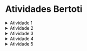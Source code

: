 # Atividades Bertoti

<details close>
<summary>Atividade 1</summary>
 
#### Texto 1
> Withain Google, we sometimes say, “Software engineering is programming integrated over time.” Programming is certainly a significant part of software : engineering after all, programming is how you generate new software in the first place. If you accept this distinction, it also becomesnsion to programming. Cubes clear that we might need to delineate between programming tasks (development) and software engineering tasks (development, modification, mmimaintenance). The addition of time adds an important new dime


#### Texto 2
> We see three critical differences between programming and software engineering: time, scale, and the trade-offs at play. On a software engineering project, engineers need to be more concerned with the passage of time and the eventual need for change. In a software engineering organization, we need to be more concerned about scale and efficiency, both for the software we produce as well as for the organization that is producing it. Finally, as software engineers, we are asked to make more complex decisions with higher-stakes outcomes, often based on imprecise estimates of time and growth.


 - Link Livro: https://abseil.io/resources/swe-book


## Com base nesses dois textos, diga: O que é engenharia de Software?

  É o planejamento mais complexo de uma estrutura total de desenvolvimento. Engenharia de software não é programção, mas a programação está dentro da engenharia de software. 
A engenharia de software engloba: 
- o desenvolvimento inicial;
- a modificação do software;
- E a manutenção do software ao longo do tempo.

A engenharia de software leva em consideração fatores como o tempo, a escala do projeto e os compromissos envolvidos. PLaneja comob lidar com a passagem do tempo, a necessidade futura de mudanças, a eficiência do software produzido e da organização que o produz, e a tomada de decisões complexas com base em estimativas imprecisas de tempo e crescimento. Resumindo, a engenharia de software abrange não apenas a programação, mas também aspectos amplos relacionados à criação, manutenção e escalabilidade do software

### Tempo na engenharia de software:

- Tempo de Desenvolvimento: O período necessário para completar o desenvolvimento de um software. Inclui o tempo desde a concepção inicial até a entrega final. Esse tempo pode ser influenciado por vários fatores, incluindo a complexidade do projeto, a experiência da equipe, as ferramentas utilizadas, e as metodologias de desenvolvimento adotadas.

- Tempo de Execução: Este termo refere-se ao tempo que um software leva para executar um conjunto de tarefas. É uma medida de performance e eficiência do código. Reduzir o tempo de execução é frequentemente um objetivo importante na otimização de software.

- Tempo de Resposta: Refere-se ao tempo que um sistema leva para responder a uma solicitação.
  
- Tempo de Ciclo (Cycle Time): Na gestão de projetos, tempo de ciclo refere-se ao tempo total que leva para uma unidade de trabalho passar por todo o processo de desenvolvimento, desde a entrada até a saída.

Tempo de Inatividade (Downtime): Refere-se ao período durante o qual um sistema está indisponível ou inoperante. Minimizar o tempo de inatividade é crucial para garantir a disponibilidade e confiabilidade de sistemas críticos.

Time to Market (TTM): Tempo que leva para um produto ser desenvolvido e estar disponível no mercado. Este é um critério importante para determinar o sucesso comercial de um produto, especialmente em mercados altamente competitivos.

Estimativas de Tempo: Envolvem a previsão de quanto tempo levará para completar várias tarefas e atividades durante o ciclo de vida do desenvolvimento de software. Técnicas comuns para estimativa incluem análise de pontos de função, Wideband Delphi, e PERT (Program Evaluation Review Technique).

Tempo Real (Real-time): Refere-se a sistemas ou processos que devem operar dentro de restrições de tempo rigorosas. Sistemas em tempo real são projetados para fornecer respostas ou resultados em um prazo específico e previsível.

Cada uma dessas interpretações do "tempo" tem implicações significativas na forma como o desenvolvimento de software é gerido, executado e avaliado. A gestão eficaz do tempo em todas essas dimensões é crucial para o sucesso de projetos de software.

### Escala do projeto na engenharia de software:

A escala de um projeto afeta muitos aspectos da sua gestão, incluindo planejamento, alocação de recursos, estimativa de custos, mitigação de riscos e comunicação. Projetos de grande escala frequentemente exigem uma gestão mais sofisticada e detalhada, bem como maior coordenação e colaboração entre equipes. Por outro lado, projetos de pequena escala podem ser mais ágeis e menos burocráticos, mas ainda requerem uma abordagem estruturada para garantir o sucesso.

Avaliar corretamente a escala do projeto ajuda os gestores a tomar decisões informadas sobre a melhor forma de abordar o desenvolvimento e a implementação do software, garantindo que os objetivos do projeto sejam alcançados de maneira eficiente e eficaz.


- Linhas de Código (LOC): Uma medida direta do tamanho do código-fonte do projeto.
- Número de Módulos/Componentes: A quantidade de componentes distintos ou módulos de software.
- Tamanho da Equipe: Número de desenvolvedores e outros membros da equipe envolvidos no projeto.
- Complexidade Técnica: Grau de dificuldade técnica envolvida, incluindo algoritmos complexos, integração de sistemas, dependências externas, etc.
- Complexidade de Requisitos: Quantidade e variedade de funcionalidades e requisitos que o software precisa atender.
- Arquitetura do Sistema: Número de camadas, microserviços, componentes distribuídos, etc.
- Prazo de Desenvolvimento: Tempo total estimado ou real necessário para concluir o projeto.
- Marcos e Entregas: Datas importantes para a entrega de partes específicas do projeto.
- Funcionalidades e Recursos: Número de funcionalidades e recursos que o software deve oferecer.
- Áreas de Aplicação: Quantidade de áreas ou domínios de aplicação que o software abrange.
- Número de Usuários: Quantidade de usuários finais que utilizarão o software.
- Uso Conjunto: Carga esperada em termos de uso simultâneo ou volume de dados processados.
- Custo Total: Recursos financeiros alocados para o desenvolvimento, teste, implementação e manutenção do software.
- Ferramentas e Tecnologias Utilizadas: Tipos de ferramentas, linguagens de programação, frameworks e plataformas empregadas.
- Métodos de Desenvolvimento: Metodologias e práticas de desenvolvimento adotadas (por exemplo, Agile, Scrum, Waterfall). 

 
</details>

<details close>
  <summary>Atividade 2</summary>

 #### Dê exemplos de trade-offs:

**1º Cypress:**

Contras:
- Focado em aplicações web, não oferece suporte nativo a testes em aplicativos móveis;
- Difícil de escalar se houver uma grande quantidade de testes;
- Custo com funcionalidades avançadas estão disponíveis apenas na versão paga do Cypress (dashboard, máquinas virtuais, servidores e armazenamento);
- O Cypress não oferece suporte nativo a testes de acessibilidade;
- Problemas de sincronização em relação a API;
- Depender de plugins de terceiros;
- Dificuldade execução de testes em múltiplos dispositivos simultaneamente;
- Limitações para aplicações que requerem autenticação complexa ou em cenários de autenticação específicos, dificuldades na configuração dos testes;
- O Cypress pode não ter recursos nativos para interagir com esses elementos (Exemplo: notificação);
- Não recomendado para aplicações altamente interativas;
- A confiabilidade pode ser perdida ao longo do processo, em ambientescom muitas solicitações de rede ou interações complexas com APIs, podem ocorrer instabilidades nos testes.

Prós:
- Uma das ferramentas mais completas para teste, com documentação extensa, boa performance, diversos fóruns de ajuda;
- 7 anos no mercado;
- O Cypress gera relatórios informativos e bem formatados, facilitando a análise dos resultados dos testes;
- O Cypress uma velocidade de execução rápida quando comparado com outras ferramentas de teste de front-end;
- O Cypress é uma ferramenta de código aberto e gratuita para uso individual e em projetos de código aberto.
- Não é necessária a instalação a parte de um driver para execução dos testes, assim como selenium.

> Onde Cypress é usado: [Amazon](https://www.amazon.com.br/)")

2º Java: 

Contras:
- Sua sintaxe verbose, sendo necessário escrever mais código para realizar tarefas simples em comparação com linguagens mais concisas,
- Tempo de inicialização mais longo do que aplicativos escritos em linguagens compiladas, devido à necessidade de inicializar a JVM e carregar todas as classes necessárias,
- Java é uma linguagem de programação robusta, exibe os possíveis erros de programação em tempo de compilação, então não tem tanta tolerancia a erros;
- Consome muita me consumida, O uso da JVM pode consumir muita memória do sistema, o que pode ser um problema em sistemas com pouca memória disponível.

Prós:  
- Os programas escritos em Java podem ser executados em qualquer plataforma que tenha uma máquina virtual Java (JVM).
- Java é uma linguagem de programação robusta, exibe os possíveis erros de programação em tempo de compilação.
- Ele oferece várias características de segurança, como a verificação de bytecode na JVM, gerenciamento de memória automático e segurança na manipulação de exceções.
- Uma extensa biblioteca padrão (Java Standard Library), que oferece funcionalidades prontas para uso em diversas áreas, como coleções de dados, manipulação de arquivos, rede.

- Onde Java é usado: [Amazon](https://www.amazon.com.br/)")

3º Elixir: É uma linguagem de programação funcional, baseada na Erlang Virtual Machine (BEAM), que também é utilizada na linguagem Erlang. O elixir tem uma ótima vantagem na escalabilidade pois temsua arquitetura baseada em Erlang, sendo altamente escalável e tolerante a falhas. Usada para construir sistemas distribuídos e de alta disponibilidade. Essa ferramenta é excelente para atividades paralelas, pois fornece um modelo de concorrência baseado em processos leves, que são executados de forma independente e isolada. Isso permite que os programas Elixir lidem facilmente com tarefas concorrentes e paralelas. Por outroi lado, em algumas áreas específicas, como manipulação intensiva de dados ou cálculos numéricos intensivos, outras linguagens como C e C++ podem ter um desempenho melhor devido à sua otimização específica, mesmo que exijam mais esforço e tempo.

Prós:
- ...
- ...


Contras:
- ...
- ...

- Onde Exilir é usado: [Discord](https://discord.com/")

</details>

<details close>
  <summary>Atividade 3</summary>

#### Comentar sobre os tipos de arquiteturas - Slide do teams página 24 ao 29

### Trade-off de arquiteturas:

**Layered Architecture Style(Arquitetura em camadas):**

A arquitetura em camadas (Layered Architecture) é um estilo de arquitetura de software onde o sistema é dividido em várias camadas, cada uma com responsabilidades distintas e bem definidas. Esse estilo é amplamente utilizado devido à sua simplicidade e organização clara. Aqui estão os pontos positivos e negativos dessa abordagem:

Pontos Positivos:
- Facilidade de Manutenção: Como as funcionalidades estão bem divididas entre as camadas, localizar e corrigir problemas se torna mais simples. Isso também facilita a implementação de novas funcionalidades sem impactar outras partes do sistema.
- Reusabilidade: Componentes de uma camada podem ser reutilizados em outros projetos ou partes do sistema. Por exemplo, a lógica de negócios pode ser usada em diferentes interfaces de usuário.
- Escalabilidade: É possível escalar diferentes camadas de forma independente, dependendo das necessidades do sistema. Por exemplo, a camada de dados pode ser otimizada separadamente da camada de apresentação.
- Testabilidade: Com a separação clara entre as camadas, fica mais fácil criar testes unitários e de integração. Cada camada pode ser testada isoladamente, garantindo a confiabilidade do sistema.

Pontos Negativos:
- Desempenho: A comunicação entre camadas pode introduzir sobrecarga, impactando o desempenho do sistema. Cada camada pode adicionar latência, especialmente se as chamadas entre camadas forem síncronas.
- Rigidez: A arquitetura em camadas pode ser muito rígida, tornando difícil a adaptação a novas tecnologias ou requisitos. Modificar a estrutura das camadas pode ser complexo e custoso.
- Complexidade Adicional: A implementação de uma arquitetura em camadas pode adicionar complexidade desnecessária a sistemas pequenos ou simples, onde uma abordagem mais direta poderia ser mais eficiente.
- Desenvolvimento Inicial: O tempo e o esforço iniciais para definir e implementar as diferentes camadas podem ser significativos. Isso pode ser uma desvantagem em projetos com prazos curtos.

Uso: Aplicações de E-commerce e Sistemas Bancários e Financeiros


**Pipeline Architecture Style(Arquitetura em pipeline):**

Pontos positivo: 
- ...
- ...
- ...
Pontos negativos:
- ...
- ...
- ...
Uso:




**Microkernel Architecture Style(Arquitetura em camadas):**

Pontos positivo: 
- ...
- ...
- ...
Pontos negativos:
- ...
- ...
- ...
Uso: 

**Service-based Architecture Style(Arquitetura baseada em serviços):**

Pontos positivo: 
- ...
- ...
- ...
Pontos negativos:
- ...
- ...
- ...
Uso: 

**Event-driven Architecture Style(Arquitetura baseada em eventos):**

Pontos positivo: 
- ...
- ...
- ...
Pontos negativos:
- ...
- ...
- ...
Uso: 

**Microservices Architecture (Arquitetura de microsserviços):**

Pontos positivo: 
- ...
- ...
- ...
Pontos negativos:
- ...
- ...
- ...
Uso: 

</details>


<details close>
  <summary>Atividade 4</summary>

 #### Escolha um sistema
Defina sua arquitetura debatendo tradeoffs com os requisitos não funcionais comentados em aula
Você irá criar o sistema em java
Qual sistema escolhi?
Porque escolhi?
Um sistema que com misto de simplicidade e complexidade. As notas dos alunos deverão ser lançadas para cada atividade ou prova.

Qual arquitetura escolhi?
Porque escolhi essa arquitetura?
Trade offs:

Ferramenta para criação da classe: draw.io
</details>

<details close>
  <summary>Atividade 5</summary>

 - Inicie seu diagrama de classes de uma das partes da arquitetura (escolha uma parte de backend por favor).
</details>


